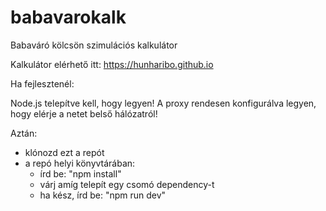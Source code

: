 # babavarokalk
Babaváró kölcsön szimulációs kalkulátor

Kalkulátor elérhető itt: https://hunharibo.github.io

Ha fejlesztenél:

Node.js telepítve kell, hogy legyen! A proxy rendesen konfigurálva legyen, hogy elérje a netet belső hálózatról!

Aztán: 
* klónozd ezt a repót
* a repó helyi könyvtárában:
    * írd be: "npm install"
    * várj amíg telepít egy csomó dependency-t
    * ha kész, írd be: "npm run dev"